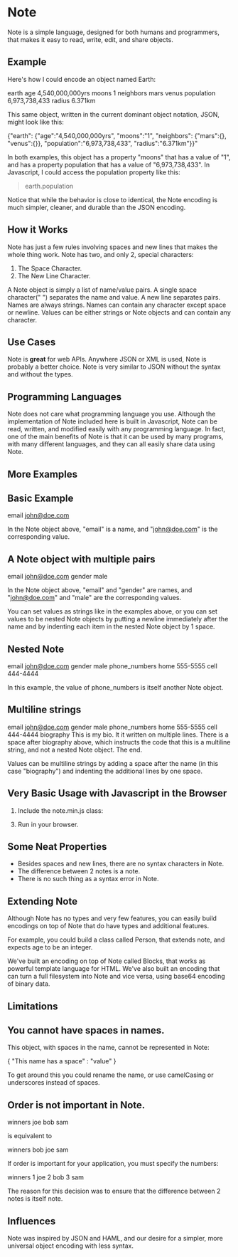 Note
====

Note is a simple language, designed for both humans and programmers, that makes it easy to read, write, edit, and share objects.

Example
-------

Here's how I could encode an object named Earth:

earth
 age 4,540,000,000yrs
 moons 1
 neighbors
  mars
  venus
 population 6,973,738,433
 radius 6.371km

This same object, written in the current dominant object notation, JSON, might look like this:

{"earth":
 {"age":"4,540,000,000yrs",
 "moons":"1",
 "neighbors":
   {"mars":{},
     "venus":{}},
 "population":"6,973,738,433",
"radius":"6.371km"}}"

In both examples, this object has a property "moons" that has a value of "1", and has a property population that has a value of "6,973,738,433". In Javascript, I could access the population property like this:

> earth.population

Notice that while the behavior is close to identical, the Note encoding is much simpler, cleaner, and durable than the JSON encoding.

How it Works
------------

Note has just a few rules involving spaces and new lines that makes the whole thing work. Note has two, and only 2, special characters:

1. The Space Character.
2. The New Line Character.

A Note object is simply a list of name/value pairs. A single space character(" ") separates the name and value. A new line separates pairs. Names are always strings. Names can contain any character except space or newline. Values can be either strings or Note objects and can contain any character.

Use Cases
---------

Note is **great** for web APIs. Anywhere JSON or XML is used, Note is probably a better choice. Note is very similar to JSON without the syntax and without the types.

Programming Languages
---------------------

Note does not care what programming language you use. Although the implementation of Note included here is built in Javascript, Note can be read, written, and modified easily with any programming language. In fact, one of the main benefits of Note is that it can be used by many programs, with many different languages, and they can all easily share data using Note.

More Examples
-------------

## Basic Example

email john@doe.com

In the Note object above, "email" is a name, and "john@doe.com" is the corresponding value.

## A Note object with multiple pairs

email john@doe.com
gender male

In the Note object above,  "email" and "gender" are names, and "john@doe.com" and "male" are the corresponding values.

You can set values as strings like in the examples above, or you can set values to be nested Note objects by putting a newline immediately after the name and by indenting each item in the nested Note object by 1 space.

## Nested Note

email john@doe.com
gender male
phone_numbers
 home 555-5555
 cell 444-4444

In this example, the value of phone_numbers is itself another Note object.

## Multiline strings

email john@doe.com
gender male
phone_numbers
 home 555-5555
 cell 444-4444
biography 
 This is my bio.
 It it written on multiple lines.
 There is a space after biography above, which instructs the code that this is
 a multiline string, and not a nested Note object.
 The end.
 
Values can be multiline strings by adding a space after the name (in this case "biography") and indenting the additional lines by one space.

Very Basic Usage with Javascript in the Browser
-----------------------------------------------

1. Include the note.min.js class:

<script type="text/javascript" src="note.min.js"></src>

2. Write some code:
<script type="text/javascript">
  var note = new Note()
  note.name = "Breck"
  note.gender = "male"
  alert(note.toString())
</script>

3. Run in your browser.


Some Neat Properties
--------------------

- Besides spaces and new lines, there are no syntax characters in Note.
- The difference between 2 notes is a note.
- There is no such thing as a syntax error in Note.


Extending Note
--------------

Although Note has no types and very few features, you can easily build encodings on top of Note that do have types and additional features.

For example, you could build a class called Person, that extends note, and expects age to be an integer.

We've built an encoding on top of Note called Blocks, that works as powerful template language for HTML. We've also built an encoding that can turn a full filesystem into Note and vice versa, using base64 encoding of binary data.

Limitations
-----------

## You cannot have spaces in names.

This object, with spaces in the name, cannot be represented in Note:

{
  "This name has a space" : "value"
}

To get around this you could rename the name, or use camelCasing or underscores instead of spaces.

## Order is not important in Note.

winners
 joe
 bob
 sam

is equivalent to

winners
 bob
 joe
 sam

If order is important for your application, you must specify the numbers:

winners
 1 joe
 2 bob
 3 sam

The reason for this decision was to ensure that the difference between 2 notes is itself note.


Influences
----------

Note was inspired by JSON and HAML, and our desire for a simpler, more universal object encoding with less syntax.



